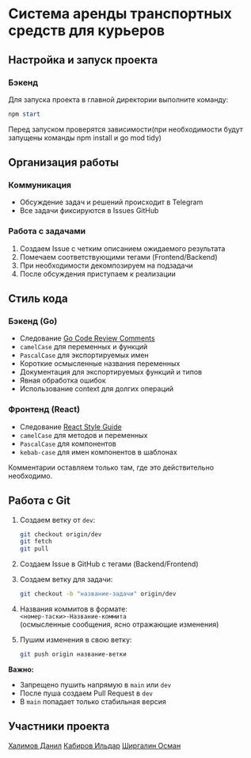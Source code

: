 

# Система аренды транспортных средств для курьеров

## Настройка и запуск проекта

### Бэкенд
Для запуска проекта в главной директории выполните команду:
```powershell
npm start
```
Перед запуском проверятся зависимости(при необходимости будут запущены команды npm install и go mod tidy)
## Организация работы

### Коммуникация
- Обсуждение задач и решений происходит в Telegram
- Все задачи фиксируются в Issues GitHub

### Работа с задачами
1. Создаем Issue с четким описанием ожидаемого результата
2. Помечаем соответствующими тегами (Frontend/Backend)
3. При необходимости декомпозируем на подзадачи
4. После обсуждения приступаем к реализации

## Стиль кода

### Бэкенд (Go)
- Следование [Go Code Review Comments](https://github.com/golang/go/wiki/CodeReviewComments)
- `camelCase` для переменных и функций
- `PascalCase` для экспортируемых имен
- Короткие осмысленные названия переменных
- Документация для экспортируемых функций и типов
- Явная обработка ошибок
- Использование context для долгих операций

### Фронтенд (React)
- Следование [React Style Guide]([https://vuejs.org/style-guide/](https://dev.to/abrahamlawson/react-style-guide-24pp))
- `camelCase` для методов и переменных
- `PascalCase` для компонентов
- `kebab-case` для имен компонентов в шаблонах

Комментарии оставляем только там, где это действительно необходимо.

## Работа с Git

1. Создаем ветку от `dev`:
   ```bash
   git checkout origin/dev
   git fetch
   git pull
   ```

2. Создаем Issue в GitHub с тегами (Backend/Frontend)

3. Создаем ветку для задачи:
   ```bash
   git checkout -b "название-задачи" origin/dev
   ```

4. Названия коммитов в формате:  
   `<номер-таски>-Название-коммита`  
   (осмысленные сообщения, ясно отражающие изменения)

5. Пушим изменения в свою ветку:
   ```bash
   git push origin название-ветки
   ```

**Важно:**
- Запрещено пушить напрямую в `main` или `dev`
- После пуша создаем Pull Request в `dev`
- В `main` попадает только стабильная версия

## Участники проекта
[Халимов Данил](https://github.com/qwsnxnjene)
[Кабиров Ильдар](https://github.com/IldarKab)
[Ширгалин Осман](https://github.com/shirgx)
